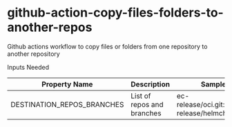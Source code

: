 # github-action-copy-files-folders-to-another-repos
Github actions workflow to copy files or folders from one repository to another repository

Inputs Needed 

Property Name | Description | Sample data |
------------- | ----------- | ------------|
DESTINATION_REPOS_BRANCHES | List of repos and branches| ec-release/oci.git:disty,ec-release/helmcharts.git:disty|